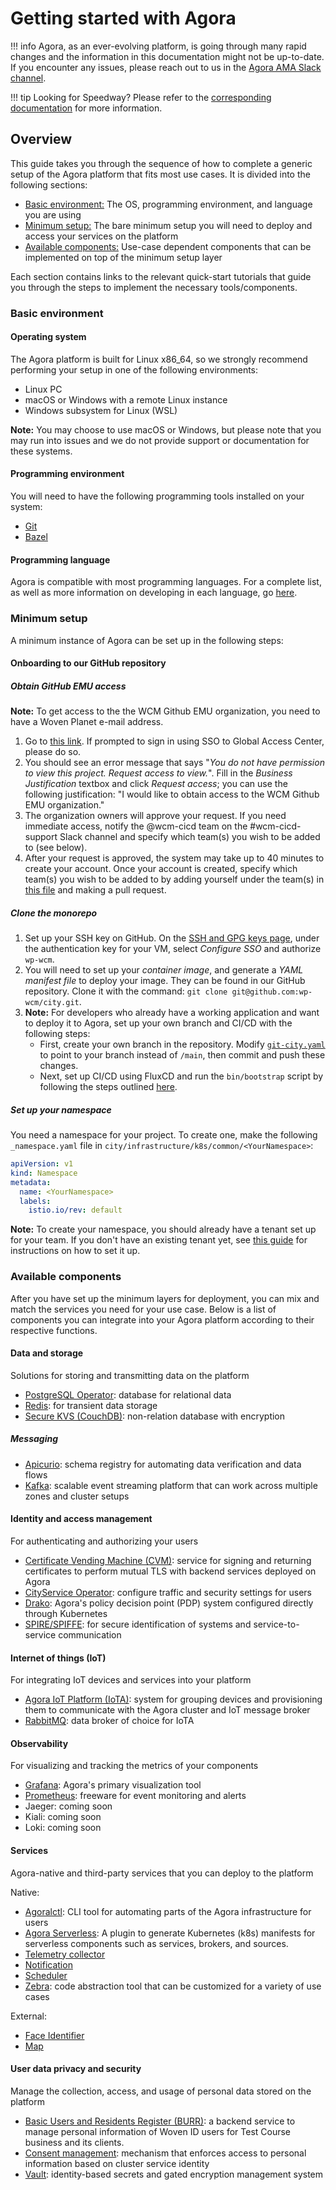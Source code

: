 # Getting started with Agora

!!! info
    Agora, as an ever-evolving platform, is going through many rapid changes and the information in this documentation might not be up-to-date. If you encounter any issues, please reach out to us in the [Agora AMA Slack channel](https://toyotaglobal.enterprise.slack.com/archives/C02CVJLTMJ7).

!!! tip
    Looking for Speedway? Please refer to the [corresponding documentation](/docs/default/Component/agora-migrations-tutorial/speedway/) for more information.

## Overview

This guide takes you through the sequence of how to complete a generic setup of the Agora platform that fits most use cases. It is divided into the following sections:

* [Basic environment:](#basic-environment) The OS, programming environment, and language you are using
* [Minimum setup:](#minimum-setup) The bare minimum setup you will need to deploy and access your services on the platform
* [Available components:](#available-components) Use-case dependent components that can be implemented on top of the minimum setup layer

Each section contains links to the relevant quick-start tutorials that guide you through the steps to implement the necessary tools/components.

### Basic environment

#### Operating system

The Agora platform is built for Linux x86_64, so we strongly recommend performing your setup in one of the following environments:

* Linux PC
* macOS or Windows with a remote Linux instance
* Windows subsystem for Linux (WSL)

**Note:** You may choose to use macOS or Windows, but please note that you may run into issues and we do not provide support or documentation for these systems.

#### Programming environment

You will need to have the following programming tools installed on your system:

* [Git](https://docs.github.com/en/get-started/quickstart/set-up-git)
* [Bazel](/docs/default/domain/agora-domain/development/bazel/#installing-bazel)

#### Programming language

Agora is compatible with most programming languages. For a complete list, as well as more information on developing in each language, go [here](https://github.com/wp-wcm/city/tree/main/docs/development).

### Minimum setup

A minimum instance of Agora can be set up in the following steps:

#### Onboarding to our GitHub repository

##### Obtain GitHub EMU access

**Note:** To get access to the the WCM Github EMU organization, you need to have a Woven Planet e-mail address.

1. Go to [this link](https://portal.tmc-stargate.com/projects/76). If prompted to sign in using SSO to Global Access Center, please do so.
1. You should see an error message that says "_You do not have permission to view this project. Request access to view._". Fill in the _Business Justification_ textbox and click _Request access_; you can use the following justification: "I would like to obtain access to the WCM Github EMU organization."
1. The organization owners will approve your request. If you need immediate access, notify the @wcm-cicd team on the #wcm-cicd-support Slack channel and specify which team(s) you wish to be added to (see below).
1. After your request is approved, the system may take up to 40 minutes to create your account. Once your account is created, specify which team(s) you wish to be added to by adding yourself under the team(s) in [this file](https://github.com/wp-wcm/city/blob/main/infrastructure/terraform/environments/ci/github/config.auto.tfvars.json) and making a pull request.

##### Clone the monorepo

1. Set up your SSH key on GitHub. On the [SSH and GPG keys page](https://github.com/settings/keys), under the authentication key for your VM, select _Configure SSO_ and authorize `wp-wcm`.
1. You will need to set up your _container image_, and generate a _YAML manifest file_ to deploy your image. They can be found in our GitHub repository. Clone it with the command:
`git clone git@github.com:wp-wcm/city.git`.
1. **Note:** For developers who already have a working application and want to deploy it to Agora, set up your own branch and CI/CD with the following steps:
    * First, create your own branch in the repository. Modify [`git-city.yaml`](https://github.com/wp-wcm/city/tree/main/infrastructure/k8s/local/flux-system/sources/git-city.yaml) to point to your branch instead of `/main`, then commit and push these changes.
    * Next, set up CI/CD using FluxCD and run the `bin/bootstrap` script by following the steps outlined [here](https://github.com/wp-wcm/city/tree/main/infrastructure/k8s/local/README.md#bootstrap-fluxcd).

##### Set up your namespace

You need a namespace for your project. To create one, make the following `_namespace.yaml` file in `city/infrastructure/k8s/common/<YourNamespace>`:

```yaml
apiVersion: v1
kind: Namespace
metadata:
  name: <YourNamespace>
  labels:
    istio.io/rev: default
```

**Note:** To create your namespace, you should already have a tenant set up for your team. If you don't have an existing tenant yet, see [this guide](02-tenant-ns-quickstart.md) for instructions on how to set it up.

### Available components

After you have set up the minimum layers for deployment, you can mix and match the services you need for your use case. Below is a list of components you can integrate into your Agora platform according to their respective functions.

#### Data and storage

Solutions for storing and transmitting data on the platform

* [PostgreSQL Operator](/docs/default/Component/postgres-service/01_postgres-zebra/): database for relational data
* [Redis](/docs/default/Component/redis-tutorial/en/01_cluster_exploration/#deploy-redis): for transient data storage
* [Secure KVS (CouchDB)](/docs/default/component/securekvs-tutorial/en/01_getting_started/): non-relation database with encryption

##### Messaging

* [Apicurio](/docs/default/component/apicurio-service/02_usage/): schema registry for automating data verification and data flows
* [Kafka](/docs/default/Component/kafka-tutorial/en/01_kafka_setup/): scalable event streaming platform that can work across multiple zones and cluster setups

#### Identity and access management

For authenticating and authorizing your users

* [Certificate Vending Machine (CVM)](/docs/default/Component/cvm-service/samples/): service for signing and returning certificates to perform mutual TLS with backend services deployed on Agora
* [CityService Operator](/docs/default/Component/city-service-operator-service/): configure traffic and security settings for users
* [Drako](/docs/default/Component/drako-service): Agora's policy decision point (PDP) system configured directly through Kubernetes
* [SPIRE/SPIFFE](/docs/default/component/spire/): for secure identification of systems and service-to-service communication

#### Internet of things (IoT)

For integrating IoT devices and services into your platform

* [Agora IoT Platform (IoTA)](/docs/default/Component/iota-service): system for grouping devices and provisioning them to communicate with the Agora cluster and IoT message broker
* [RabbitMQ](/docs/default/component/iota-service/Concepts/Data%20Broker/): data broker of choice for IoTA

#### Observability

For visualizing and tracking the metrics of your components

* [Grafana](/docs/default/Component/grafana-tutorial/en/00_index/): Agora's primary visualization tool
* [Prometheus](/docs/default/Component/prometheus-tutorial/en/00_index/): freeware for event monitoring and alerts
* Jaeger: coming soon
* Kiali: coming soon
* Loki: coming soon

#### Services

Agora-native and third-party services that you can deploy to the platform

Native:

* [Agoralctl](/docs/default/Component/agoractl-tutorial/01_manual/): CLI tool for automating parts of the Agora infrastructure for users
* [Agora Serverless](/docs/default/component/scheduler-service/#quickstart): A plugin to generate Kubernetes (k8s) manifests for serverless components such as services, brokers, and sources.
* [Telemetry collector](/docs/default/component/telemetry-collector)
* [Notification](/docs/default/component/notification-service/)
* [Scheduler](/docs/default/component/scheduler-service/#quickstart)
* [Zebra](/docs/default/Component/zebra-service/02_quickstart/): code abstraction tool that can be customized for a variety of use cases

External:

* [Face Identifier](/docs/default/Component/face-identifier-service)
* [Map](/docs/default/Component/map-service/)

#### User data privacy and security

Manage the collection, access, and usage of personal data stored on the platform

* [Basic Users and Residents Register (BURR)](/docs/default/Component/burr-v2): a backend service to manage personal information of Woven ID users for Test Course business and its clients.
* [Consent management](/docs/default/component/consent-management-service/en/consent/): mechanism that enforces access to personal information based on cluster service identity
* [Vault](/docs/default/domain/agora-domain/agora_developers/vault/01_vault_overview/#working-with-vault): identity-based secrets and gated encryption management system
